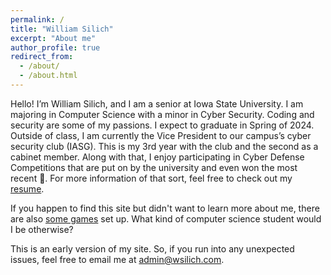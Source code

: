 ```yaml
---
permalink: /
title: "William Silich"
excerpt: "About me"
author_profile: true
redirect_from: 
  - /about/
  - /about.html
---
```


Hello! I’m William Silich, and I am a senior at Iowa State University. I am majoring in Computer Science with a minor in Cyber Security. Coding and security are some of my passions. I expect to graduate in Spring of 2024. Outside of class, I am currently the Vice President to our campus’s cyber security club (IASG). This is my 3rd year with the club and the second as a cabinet member. Along with that, I enjoy participating in Cyber Defense Competitions that are put on by the university and even won the most recent 🎉. For more information of that sort, feel free to check out my [resume](/resume/).

If you happen to find this site but didn't want to learn more about me, there are also [some games](/games/stocks/stoinks.html) set up. What kind of computer science student would I be otherwise?

This is an early version of my site. So, if you run into any unexpected issues, feel free to email me at [admin@wsilich.com](mailto:admin@wsilich.com).
